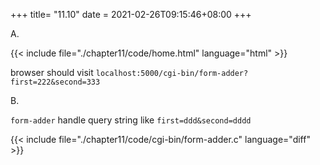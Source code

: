+++
title= "11.10"
date = 2021-02-26T09:15:46+08:00
+++

A.

{{< include file="./chapter11/code/home.html" language="html" >}}

browser should visit `localhost:5000/cgi-bin/form-adder?first=222&second=333`

B.

`form-adder` handle query string like `first=ddd&second=dddd`

{{< include file="./chapter11/code/cgi-bin/form-adder.c" language="diff" >}}


